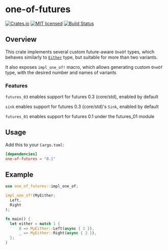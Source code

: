 # one-of-futures
[![Crates.io][crates-badge]][crates-url]
[![MIT licensed][mit-badge]][mit-url]
[![Build Status](https://travis-ci.org/glebpom/one-of-futures.svg?branch=master)](https://travis-ci.org/glebpom/one-of-futures)

[crates-badge]: https://img.shields.io/crates/v/one-of-futures.svg
[crates-url]: https://crates.io/crates/one-of-futures
[mit-badge]: https://img.shields.io/badge/license-MIT-blue.svg
[mit-url]: LICENSE

## Overview
This crate implements several custom future-aware `OneOf` types, which behaves
similarly to [`Either`](https://docs.rs/futures/0.3.1/futures/future/enum.Either.html) type,
but suitable for more than two variants.

It also exposes `impl_one_of!` macro, which allows generating custom `OneOf` type,
with the desired number and names of variants

### Features

`futures_03` enables support for futures 0.3 (core/std), enabled by default

`sink` enables support for futures 0.3 (core/std)'s `Sink`, enabled by default

`futures_01` enables support for futures 0.1 under the futures_01 module

## Usage

Add this to your `Cargo.toml`:
```toml
[dependencies]
one-of-futures = "0.1"
```

## Example
```rust
use one_of_futures::impl_one_of;

impl_one_of!(MyEither;
  Left,
  Right
);

fn main() {
  let either = match 1 {
      0 => MyEither::Left(async { 1 }),
      _ => MyEither::Right(async { 2 }),
  };
}
```
